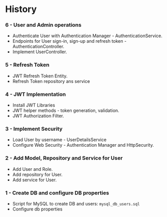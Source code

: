 # History

### 6 - User and Admin operations
* Authenticate User with Authentication Manager - AuthenticationService.
* Endpoints for User sign-in, sign-up and refresh token - AuthenticationController.
* Implement UserController.

### 5 - Refresh Token
* JWT Refresh Token Entity.
* Refresh Token repository ans service

### 4 - JWT Implementation
* Install JWT Libraries
* JWT helper methods - token generation, validation.
* JWT Authorization Filter.

### 3 - Implement Security
* Load User by username - UserDetailsService
* Configure Web Security - Authentication Manager and HttpSecurity. 

### 2 - Add Model, Repository and Service for User
* Add User and Role.
* Add repository for User.
* Add service for User.

### 1 - Create DB and configure DB properties
* Script for MySQL to create DB and users: `mysql_db_users.sql`
* Configure db properties
